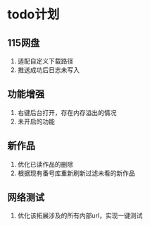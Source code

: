 # todo计划
## 115网盘
1. 适配自定义下载路径
2. 推送成功后日志未写入

## 功能增强
1. 右键后台打开，存在内存溢出的情况
2. 未开启的功能

## 新作品
1. 优化已读作品的删除
2. 根据现有番号库重新刷新过滤未看的新作品

## 网络测试
1. 优化该拓展涉及的所有内部url，实现一键测试